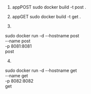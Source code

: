 1. appPOST
sudo docker build -t post .

2. appGET
sudo docker build -t get .

3.
sudo docker run -d --hostname post \
        --name post \
        -p 8081:8081 \
	post

4.
sudo docker run -d --hostname get \
        --name get \
        -p 8082:8082 \
	get
